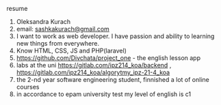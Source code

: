 resume
1. Oleksandra Kurach
2. email: sashkakurach@gmail.com
3. I want to work as web developer. I have passion and ability to learning new things from everywhere.
4. Know HTML, CSS, JS and PHP(laravel)
5. https://github.com/Divchata/project_one - the english lesson app
6. labs at the uni  https://gitlab.com/ipz214_koa/backend , https://gitlab.com/ipz214_koa/algorytmy_ipz-21-4_koa
7. the 2-nd year software engineering student, finnished a lot of online courses
8. in accordance to epam university test my level of english is c1